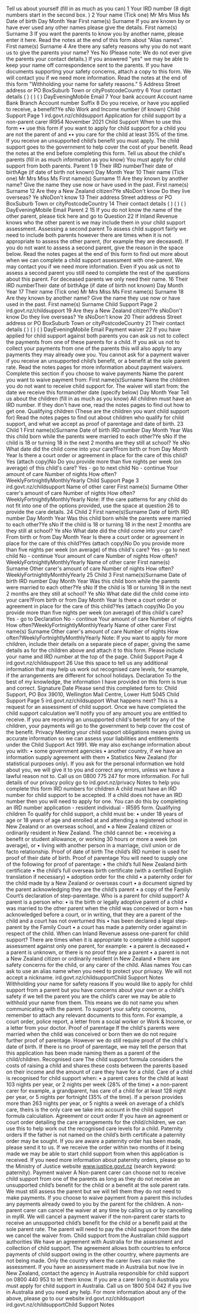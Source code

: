 Tell us about yourself (fill in as much as you can) 1 Your IRD number (8 digit numbers start in the second box. ) 2 Your name (Tick one) Mr Mrs Miss Ms Date of birth Day Month Year First name(s) Surname If you are known by or have ever used any other names please give the details. First name(s) Surname 3 If you want the parents to know you by another name, please enter it here. Read the notes at the end of this form about "Alias names". First name(s) Surname 4 Are there any safety reasons why you do not want us to give the parents your name? Yes No (Please note: We do not ever give the parents your contact details.) If you answered "yes" we may be able to keep your name off correspondence sent to the parents. If you have documents supporting your safety concerns, attach a copy to this form. We will contact you if we need more information. Read the notes at the end of this form "Withholding your name for safety reasons." 5 Address Street address or PO BoxSuburb Town or cityPostcodeCountry 6 Your contact details ( ) ( ) ( ) DayEveningMobile Email 7 Your bank account Account name Bank Branch Account number Suffix 8 Do you receive, or have you applied to receive, a benefit?Ye sNo Work and Income number (if known) Child Support Page 1 ird.govt.nz/childsupport Application for child support by a non-parent carer IR954 November 2021 Child Support When to use this form •• use this form if you want to apply for child support for a child you are not the parent of and •• you care for the child at least 35% of the time. If you receive an unsupported child’s benefit you must apply. The child support goes to the government to help cover the cost of your benefit. Read the notes at the end before completing this form. Tell us about the child's parents (fill in as much information as you know) You must apply for child support from both parents. Parent 1 9 Their IRD numberTheir date of birthAge (if date of birth not known) Day Month Year 10 Their name (Tick one) Mr Mrs Miss Ms First name(s) Surname 11 Are they known by another name? Give the name they use now or have used in the past. First name(s) Surname 12 Are they a New Zealand citizen?Ye sNoDon't know Do they live overseas? Ye sNoDon't know 13 Their address Street address or PO BoxSuburb Town or cityPostcodeCountry 14 Their contact details ( ) ( ) ( ) DayEveningMobile Email Parent 2 15 If you do not know the name of the other parent, please tick here and go to Question 22 If Inland Revenue knows who the other parent is we may include them in your child support assessment. Assessing a second parent To assess child support fairly we need to include both parents however there are times when it is not appropriate to assess the other parent, (for example they are deceased). If you do not want to assess a second parent, give the reason in the space below. Read the notes pages at the end of this form to find out more about when we can complete a child support assessment with one-parent. We may contact you if we need more information. Even if you ask us not to assess a second parent you still need to complete the rest of the questions about this parent. For deceased parents we only need their name. 16 Their IRD numberTheir date of birthAge (if date of birth not known) Day Month Year 17 Their name (Tick one) Mr Mrs Miss Ms First name(s) Surname 18 Are they known by another name? Give the name they use now or have used in the past. First name(s) Surname Child Support Page 2 ird.govt.nz/childsupport 19 Are they a New Zealand citizen?Ye sNoDon't know Do they live overseas? Ye sNoDon't know 20 Their address Street address or PO BoxSuburb Town or cityPostcodeCountry 21 Their contact details ( ) ( ) ( ) DayEveningMobile Email Payment waiver 22 If you have applied for child support against both parents you can ask us not to collect the payments from one of these parents for a child. If you ask us not to collect your payments from one of the parents this will also apply to any payments they may already owe you. You cannot ask for a payment waiver if you receive an unsupported child’s benefit, or a benefit at the sole parent rate. Read the notes pages for more information about payment waivers. Complete this section if you choose to waive payments Name the parent you want to waive payment from: First name(s)Surname Name the children you do not want to receive child support for. The waiver will start from: the date we receive this formanother date (specify below) Day Month Year Tell us about the children (fill in as much as you know) All children must have an IRD number. If they don't have one, read the notes pages to find out how to get one. Qualifying children (These are the children you want child support for) Read the notes pages to find out about children who qualify for child support, and what we accept as proof of parentage and date of birth. 23 Child 1 First name(s)Surname Date of birth IRD number Day Month Year Was this child born while the parents were married to each other?Ye sNo If the child is 18 or turning 18 in the next 2 months are they still at school? Ye sNo What date did the child come into your care?From birth or from Day Month Year Is there a court order or agreement in place for the care of this child?Yes (attach copy)No Do you provide more than five nights per week (on average) of this child's care? Yes - go to next child No - continue Your amount of care Number of nights How often?WeeklyFortnightlyMonthlyYearly Child Support Page 3 ird.govt.nz/childsupport Name of other carer First name(s) Surname Other carer's amount of care Number of nights How often?WeeklyFortnightlyMonthlyYearly Note: If the care patterns for any child do not fit into one of the options provided, use the space at question 26 to provide the care details. 24 Child 2 First name(s)Surname Date of birth IRD number Day Month Year Was this child born while the parents were married to each other?Ye sNo If the child is 18 or turning 18 in the next 2 months are they still at school? Ye sNo What date did the child come into your care?From birth or from Day Month Year Is there a court order or agreement in place for the care of this child?Yes (attach copy)No Do you provide more than five nights per week (on average) of this child's care? Yes - go to next child No - continue Your amount of care Number of nights How often?WeeklyFortnightlyMonthlyYearly Name of other carer First name(s) Surname Other carer's amount of care Number of nights How often?WeeklyFortnightlyMonthlyYearly 25 Child 3 First name(s)Surname Date of birth IRD number Day Month Year Was this child born while the parents were married to each other?Ye sNo If the child is 18 or turning 18 in the next 2 months are they still at school? Ye sNo What date did the child come into your care?From birth or from Day Month Year Is there a court order or agreement in place for the care of this child?Yes (attach copy)No Do you provide more than five nights per week (on average) of this child's care? Yes - go to Declaration No - continue Your amount of care Number of nights How often?WeeklyFortnightlyMonthlyYearly Name of other carer First name(s) Surname Other carer's amount of care Number of nights How often?WeeklyFortnightlyMonthlyYearly Note: If you want to apply for more children, include their details on a separate piece of paper, giving the same details as for the children above and attach it to this form. Please include your name and IRD number at the top of the page. Child Support Page 4 ird.govt.nz/childsupport 26 Use this space to tell us any additional information that may help us work out recognised care levels, for example, if the arrangements are different for school holidays. Declaration To the best of my knowledge, the information I have provided on this form is true and correct. Signature Date Please send this completed form to: Child Support, PO Box 39010, Wellington Mail Centre, Lower Hutt 5045 Child Support Page 5 ird.govt.nz/childsupport What happens next? This is a request for an assessment of child support. Once we have completed the child support calculation we'll notify you of any amount you are entitled to receive. If you are receiving an unsupported child's benefit for any of the children, your payments will go to the government to help cover the cost of the benefit. Privacy Meeting your child support obligations means giving us accurate information so we can assess your liabilities and entitlements under the Child Support Act 1991. We may also exchange information about you with: • some government agencies • another country, if we have an information supply agreement with them • Statistics New Zealand (for statistical purposes only). If you ask for the personal information we hold about you, we will give it to you and correct any errors, unless we have a lawful reason not to. Call us on 0800 775 247 for more information. For full details of our privacy policy go to ird.govt.nz/privacy Notes to help you complete this form IRD numbers for children A child must have an IRD number for child support to be accepted. If a child does not have an IRD number then you will need to apply for one. You can do this by completing an IRD number application - resident individual - IR595 form. Qualifying children To qualify for child support, a child must be: • under 18 years of age or 18 years of age and enrolled at and attending a registered school in New Zealand or an overseas school, and • a New Zealand citizen or ordinarily resident in New Zealand. The child cannot be: • receiving a benefit or student allowance, or working 30 hours or more a week (on average), or • living with another person in a marriage, civil union or de facto relationship. Proof of date of birth The child’s IRD number is used for proof of their date of birth. Proof of parentage You will need to supply one of the following for proof of parentage: • the child’s full New Zealand birth certificate • the child’s full overseas birth certificate (with a certified English translation if necessary) • adoption order for the child • a paternity order for the child made by a New Zealand or overseas court • a document signed by the parent acknowledging they are the child’s parent • a copy of the Family Court’s declaration of step-parentage. Who is a parent for child support? A parent is a person who: • is the birth or legally adoptive parent of a child • was married to the other parent when the child was conceived or born • has acknowledged before a court, or in writing, that they are a parent of the child and a court has not overturned this • has been declared a legal step-parent by the Family Court • a court has made a paternity order against in respect of the child. When can Inland Revenue assess one-parent for child support? There are times when it is appropriate to complete a child support assessment against only one parent, for example: • a parent is deceased • a parent is unknown, or there is no proof they are a parent • a parent is not a New Zealand citizen or ordinarily resident in New Zealand • there are safety concerns for the child, or any carer of the child. Alias names You can ask to use an alias name when you need to protect your privacy. We will not accept a nickname. ird.govt.nz/childsupportChild Support Notes Withholding your name for safety reasons If you would like to apply for child support from a parent but you have concerns about your own or a child’s safety if we tell the parent you are the child’s carer we may be able to withhold your name from them. This means we do not name you when communicating with the parent. To support your safety concerns, remember to attach any relevant documents to this form. For example, a court order, police report, a letter from a social worker or Work & Income, or a letter from your doctor. Proof of parentage If the child's parents were married when the child was conceived or born then we do not require further proof of parentage. However we do still require proof of the child's date of birth. If there is no proof of parentage, we may tell the person that this application has been made naming them as a parent of the child/children. Recognised care The child support formula considers the costs of raising a child and shares these costs between the parents based on their income and the amount of care they have for a child. Care of a child is recognised for child support when: • a parent cares for the child at least 103 nights per year, or 2 nights per week (28% of the time) • a non-parent carer for example, a grandparent, has care of a child for at least 128 night per year, or 5 nights per fortnight (35% of the time). If a person provides more than 263 nights per year, or 5 nights a week on average of a child’s care, theirs is the only care we take into account in the child support formula calculation. Agreement or court order If you have an agreement or court order detailing the care arrangements for the child/children, we can use this to help work out the recognised care levels for a child. Paternity orders If the father is not named on the child’s birth certificate a paternity order may be sought. If you are aware a paternity order has been made, please send it to us. If we receive the order within two months of it being made we may be able to start child support from when this application is received. If you need more information about paternity orders, please go to the Ministry of Justice website www.justice.govt.nz (search keyword: paternity). Payment waiver A Non-parent carer can choose not to receive child support from one of the parents as long as they do not receive an unsupported child’s benefit for the child or a benefit at the sole parent rate. We must still assess the parent but we will tell them they do not need to make payments. If you choose to waive payment from a parent this includes any payments already owed to you by the parent for the children. A non-parent carer can cancel the waiver at any time by calling us or by cancelling in myIR. We will cancel a payment waiver if the non-parent carer starts to receive an unsupported child’s benefit for the child or a benefit paid at the sole parent rate. The parent will need to pay the child support from the date we cancel the waiver from. Child support from the Australian child support authorities We have an agreement with Australia for the assessment and collection of child support. The agreement allows both countries to enforce payments of child support owing in the other country, where payments are not being made. Only the country where the carer lives can make the assessment. If you have an assessment made in Australia but now live in New Zealand, contact the agency in Australia responsible for child support on 0800 440 953 to let them know. If you are a carer living in Australia you must apply for child support in Australia. Call us on 1800 504 042 if you live in Australia and you need any help. For more information about any of the above, please go to our website ird.govt.nz/childsupport ird.govt.nz/childsupportChild Support Notes